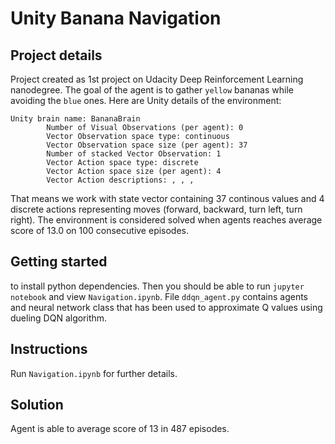 # Unity Banana Navigation


## Project details

Project created as 1st project on Udacity Deep Reinforcement Learning nanodegree. The goal of the agent is to gather `yellow` bananas while avoiding the `blue` ones. Here are Unity details of the environment:

```
Unity brain name: BananaBrain
        Number of Visual Observations (per agent): 0
        Vector Observation space type: continuous
        Vector Observation space size (per agent): 37
        Number of stacked Vector Observation: 1
        Vector Action space type: discrete
        Vector Action space size (per agent): 4
        Vector Action descriptions: , , , 
```

That means we work with state vector containing 37 continous values and 4 discrete actions representing moves (forward, backward, turn left, turn right). The environment is considered solved when agents reaches average score of 13.0 on 100 consecutive episodes.

## Getting started


to install python dependencies. 
Then you should be able to run `jupyter notebook` and view `Navigation.ipynb`.
File `ddqn_agent.py` contains agents and neural network class that has been used to approximate Q values using dueling DQN algorithm.

## Instructions

Run `Navigation.ipynb` for further details.


## Solution

Agent is able to average score of 13 in 487 episodes. 
